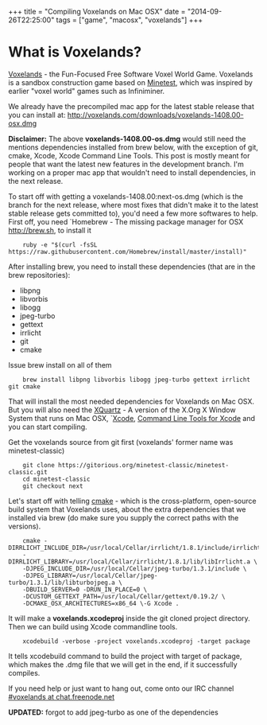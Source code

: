 +++
title = "Compiling Voxelands on Mac OSX"
date = "2014-09-26T22:25:00"
tags = ["game", "macosx", "voxelands"]
+++ 

# What is Voxelands?

[Voxelands](http://voxelands.com) - the Fun-Focused Free Software Voxel World Game. Voxelands is a sandbox construction game based on [Minetest](http://minetest.net), which was inspired by earlier "voxel world" games such as Infiniminer.

We already have the precompiled mac app for the latest stable release that you can install at: http://voxelands.com/downloads/voxelands-1408.00-osx.dmg

**Disclaimer:** The above **voxelands-1408.00-os.dmg** would still need the mentions dependencies installed from brew below, with the exception of git, cmake, Xcode, Xcode Command Line Tools. This post is mostly meant for people that want the latest new features in the development branch. I'm working on a proper mac app that wouldn't need to install dependencies, in the next release.

To start off with getting a voxelands-1408.00:next-os.dmg (which is the branch for the next release, where most fixes that didn't make it to the latest stable release gets committed to), you'd need a few more softwares to help. First off, you need `Homebrew - The missing package manager for OSX http://brew.sh, to install it

```shell-session
    ruby -e "$(curl -fsSL https://raw.githubusercontent.com/Homebrew/install/master/install)"
```

After installing brew, you need to install these dependencies (that
are in the brew repositories):

-  libpng
-  libvorbis
-  libogg
-  jpeg-turbo
-  gettext
-  irrlicht
-  git
-  cmake

Issue brew install on all of them

```shell-session
    brew install libpng libvorbis libogg jpeg-turbo gettext irrlicht git cmake
```

That will install the most needed dependencies for Voxelands on Mac OSX. But you will also need the [XQuartz](http://xquartz.macosforge.org/landing/) - A version of the X.Org X Window System that runs on Mac OSX, `[Xcode](https://developer.apple.com/xcode/downloads), [Command Line Tools for Xcode](https://developer.apple.com/downloads/index.action) and you can start compiling.

Get the voxelands source from git first (voxelands' former name was minetest-classic)

```shell-session
    git clone https://gitorious.org/minetest-classic/minetest-classic.git
    cd minetest-classic
    git checkout next
```
Let's start off with telling [cmake](http://www.cmake.org) - which is the cross-platform, open-source build system that Voxelands uses, about the extra dependencies that we installed via brew (do make sure you supply the correct paths with the versions).

```shell-session
    cmake -DIRRLICHT_INCLUDE_DIR=/usr/local/Cellar/irrlicht/1.8.1/include/irrlicht/ \
    -DIRRLICHT_LIBRARY=/usr/local/Cellar/irrlicht/1.8.1/lib/libIrrlicht.a \
    -DJPEG_INCLUDE_DIR=/usr/local/Cellar/jpeg-turbo/1.3.1/include \
    -DJPEG_LIBRARY=/usr/local/Cellar/jpeg-turbo/1.3.1/lib/libturbojpeg.a \
    -DBUILD_SERVER=0 -DRUN_IN_PLACE=0 \
    -DCUSTOM_GETTEXT_PATH=/usr/local/Cellar/gettext/0.19.2/ \
    -DCMAKE_OSX_ARCHITECTURES=x86_64 \-G Xcode .
```
It will make a **voxelands.xcodeproj** inside the git cloned project directory. Then we can build using Xcode commandline tools.

```shell-session
    xcodebuild -verbose -project voxelands.xcodeproj -target package
```
It tells xcodebuild command to build the project with target of package, which makes the .dmg file that we will get in the end, if it successfully compiles.

If you need help or just want to hang out, come onto our IRC channel [#voxelands at chat.freenode.net](http://webchat.freenode.net/?channels=%23voxelands&uio=d4)

**UPDATED:** forgot to add jpeg-turbo as one of the dependencies
